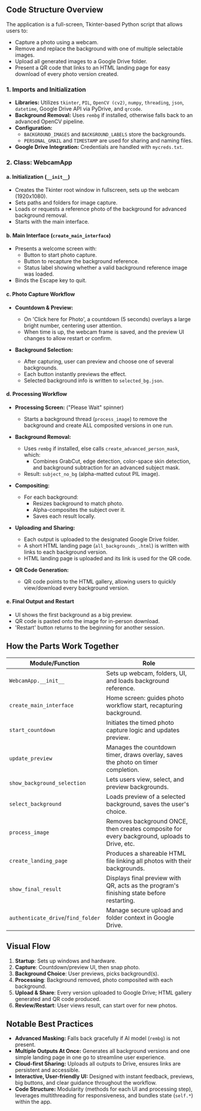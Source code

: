 
## Code Structure Overview

The application is a full-screen, Tkinter-based Python script that allows users to:
- Capture a photo using a webcam.
- Remove and replace the background with one of multiple selectable images.
- Upload all generated images to a Google Drive folder.
- Present a QR code that links to an HTML landing page for easy download of every photo version created.

### 1. **Imports and Initialization**

- **Libraries:** Utilizes `tkinter`, `PIL`, `OpenCV (cv2)`, `numpy`, `threading`, `json`, `datetime`, Google Drive API via PyDrive, and `qrcode`.
- **Background Removal:** Uses `rembg` if installed, otherwise falls back to an advanced OpenCV pipeline.
- **Configuration:** 
  - `BACKGROUND_IMAGES` and `BACKGROUND_LABELS` store the backgrounds.
  - `PERSONAL_GMAIL` and `TIMESTAMP` are used for sharing and naming files.
- **Google Drive Integration:** Credentials are handled with `mycreds.txt`.

### 2. **Class: WebcamApp**

#### a. **Initialization (`__init__`)**
- Creates the Tkinter root window in fullscreen, sets up the webcam (1920x1080).
- Sets paths and folders for image capture.
- Loads or requests a reference photo of the background for advanced background removal.
- Starts with the main interface.

#### b. **Main Interface (`create_main_interface`)**
- Presents a welcome screen with:
  - Button to start photo capture.
  - Button to recapture the background reference.
  - Status label showing whether a valid background reference image was loaded.
- Binds the Escape key to quit.

#### c. **Photo Capture Workflow**
- **Countdown & Preview:**
  - On 'Click here for Photo', a countdown (5 seconds) overlays a large bright number, centering user attention.
  - When time is up, the webcam frame is saved, and the preview UI changes to allow restart or confirm.

- **Background Selection:**
  - After capturing, user can preview and choose one of several backgrounds.
  - Each button instantly previews the effect.
  - Selected background info is written to `selected_bg.json`.

#### d. **Processing Workflow**

- **Processing Screen:** ("Please Wait" spinner)
  - Starts a background thread (`process_image`) to remove the background and create ALL composited versions in one run.

- **Background Removal:**
  - Uses `rembg` if installed, else calls `create_advanced_person_mask`, which:
    - Combines GrabCut, edge detection, color-space skin detection, and background subtraction for an advanced subject mask.
  - Result: `subject_no_bg` (alpha-matted cutout PIL image).

- **Compositing:**
  - For each background:
    - Resizes background to match photo.
    - Alpha-composites the subject over it.
    - Saves each result locally.

- **Uploading and Sharing:**
  - Each output is uploaded to the designated Google Drive folder.
  - A short HTML landing page (`all_backgrounds_.html`) is written with links to each background version.
  - HTML landing page is uploaded and its link is used for the QR code.

- **QR Code Generation:**
  - QR code points to the HTML gallery, allowing users to quickly view/download every background version.

#### e. **Final Output and Restart**
- UI shows the first background as a big preview.
- QR code is pasted onto the image for in-person download.
- 'Restart' button returns to the beginning for another session.

## How the Parts Work Together

| Module/Function          | Role                                                                                            |
|--------------------------|-------------------------------------------------------------------------------------------------|
| `WebcamApp.__init__`     | Sets up webcam, folders, UI, and loads background reference.                                     |
| `create_main_interface`  | Home screen: guides photo workflow start, recapturing background.                               |
| `start_countdown`        | Initiates the timed photo capture logic and updates preview.                                    |
| `update_preview`         | Manages the countdown timer, draws overlay, saves the photo on timer completion.                |
| `show_background_selection` | Lets users view, select, and preview backgrounds.                                         |
| `select_background`           | Loads preview of a selected background, saves the user's choice.                        |
| `process_image`          | Removes background ONCE, then creates composite for every background, uploads to Drive, etc.    |
| `create_landing_page`    | Produces a shareable HTML file linking all photos with their backgrounds.                       |
| `show_final_result`      | Displays final preview with QR, acts as the program's finishing state before restarting.        |
| `authenticate_drive`/`find_folder` | Manage secure upload and folder context in Google Drive.                           |

## Visual Flow

1. **Startup**: Sets up windows and hardware.
2. **Capture**: Countdown/preview UI, then snap photo.
3. **Background Choice**: User previews, picks background(s).
4. **Processing**: Background removed, photo composited with each background.
5. **Upload & Share**: Every version uploaded to Google Drive; HTML gallery generated and QR code produced.
6. **Review/Restart**: User views result, can start over for new photos.

## Notable Best Practices 
- **Advanced Masking:** Falls back gracefully if AI model (`rembg`) is not present.
- **Multiple Outputs At Once:** Generates all background versions and one simple landing page in one go to streamline user experience.
- **Cloud-first Sharing:** Uploads all outputs to Drive, ensures links are persistent and accessible.
- **Interactive, User-friendly UI:** Designed with instant feedback, previews, big buttons, and clear guidance throughout the workflow.
- **Code Structure:** Modularity (methods for each UI and processing step), leverages multithreading for responsiveness, and bundles state (`self.*`) within the app.
